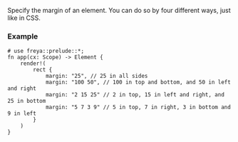 Specify the margin of an element.
You can do so by four different ways, just like in CSS.

### Example

```rust, no_run
# use freya::prelude::*;
fn app(cx: Scope) -> Element {
    render!(
        rect {
            margin: "25", // 25 in all sides
            margin: "100 50", // 100 in top and bottom, and 50 in left and right
            margin: "2 15 25" // 2 in top, 15 in left and right, and 25 in bottom
            margin: "5 7 3 9" // 5 in top, 7 in right, 3 in bottom and 9 in left
        }
    )
}
```